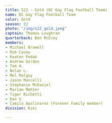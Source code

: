 ```yaml
---
title: S22 - Gold (DC Gay Flag Football Team)
name: DC Gay Flag Football Team
color: Gold
season: 22
photo: "/img/s22_gold.jpeg"
captain: Thomas Loughran
quarterback: Ben McEvoy
members:
- Michael Bromell
- Rob Casey
- Keaton Fedak
- Andrew Gordon
- Tom H.
- Nolan L.
- Mel Malguy
- Jason Mascelli
- Stephanie McDaniel
- Mariam Mehter
- Tiger Richetti
- Dan V.
- Camilo Apolinares (Forever Family member)
division: Kiki

---
```


